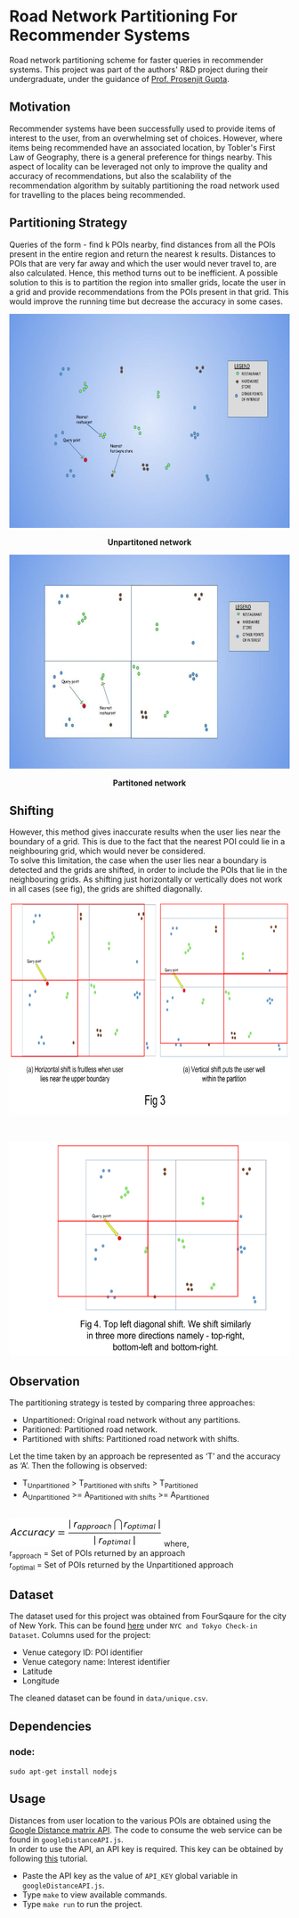 # Road Network Partitioning For Recommender Systems
Road network partitioning scheme for faster queries in recommender systems.
This project was part of the authors' R&D project during their undergraduate, under the guidance of [Prof. Prosenjit Gupta](https://sites.google.com/site/prosenjitgupta/).

## Motivation
Recommender systems have been successfully used to provide items of interest to the user, from an overwhelming set of choices. 
However, where items being recommended have an associated location, by Tobler's First Law of Geography, there is a general 
preference for things nearby. This aspect of locality can be leveraged not only to improve the quality and accuracy of 
recommendations, but also the scalability of the recommendation algorithm by suitably partitioning the road network used 
for travelling to the places being recommended.


## Partitioning Strategy
Queries of the form - find k POIs nearby, find distances from all the POIs present in the entire region and return the nearest 
k results. Distances to POIs that are very far away and which the user would never travel to, are also calculated. Hence, this 
method turns out to be inefficient. A possible solution to this is to partition the region into smaller grids, locate the user in a 
grid and provide recommendations from the POIs present in that grid. This would improve the running time but decrease the accuracy
in some cases.

<p align="center">
<img height=384 src="https://github.com/piyush-jaiswal/road-network-partitioning-for-recommender-systems/blob/master/docs/unpartitioned.jpg">
</p>

<p align="center"><b>Unpartitoned network</b></p>

<p align="center">
<img height=384 src="https://github.com/piyush-jaiswal/road-network-partitioning-for-recommender-systems/blob/master/docs/partitioned.jpg">
</p>

<p align="center"><b>Partitoned network</b></p>


## Shifting
However, this method gives inaccurate results when the user lies near the boundary of a grid. This is due to the fact that 
the nearest POI could lie in a neighbouring grid, which would never be considered.<br>
To solve this limitation, the case when the user lies near a boundary is detected and the grids are shifted, in order to include the POIs 
that lie in the neighbouring grids. As shifting just horizontally or vertically does not work in all cases (see fig), the grids are 
shifted diagonally.

<p align="center">
<img height=384 src="https://github.com/piyush-jaiswal/road-network-partitioning-for-recommender-systems/blob/master/docs/horizontal_shift.png">
</p>

<br>
<p align="center">
<img height=384 src="https://github.com/piyush-jaiswal/road-network-partitioning-for-recommender-systems/blob/master/docs/diagonal_shift.png">
</p>

## Observation
The partitioning strategy is tested by comparing three approaches:
- Unpartitioned: Original road network without any partitions.
- Paritioned: Partitioned road network.
- Partitioned with shifts: Partitioned road network with shifts.

Let the time taken by an approach be represented as ‘T’ and the accuracy as ‘A’. Then the following is observed:
- T<sub>Unpartitioned</sub> > T<sub>Partitioned with shifts</sub> > T<sub>Partitioned</sub>
- A<sub>Unpartitioned</sub> >= A<sub>Partitioned with shifts</sub> >= A<sub>Partitioned</sub>

<br>
<img src="https://github.com/piyush-jaiswal/road-network-partitioning-for-recommender-systems/blob/master/docs/accuracy.jpg">
where,<br>
r<sub>approach</sub> = Set of POIs returned by an approach<br>
r<sub>optimal</sub> = Set of POIs returned by the Unpartitioned approach


## Dataset
The dataset used for this project was obtained from FourSqaure for the city of New York. This can be found [here](https://sites.google.com/site/yangdingqi/home/foursquare-dataset) under ```NYC and Tokyo Check-in Dataset```. 
Columns used for the project:
- Venue category ID: POI identifier
- Venue category name: Interest identifier
- Latitude
- Longitude

The cleaned dataset can be found in ```data/unique.csv```.

## Dependencies
### node: <br>
```sudo apt-get install nodejs```


## Usage
Distances from user location to the various POIs are obtained using the [Google Distance matrix API](https://developers.google.com/maps/documentation/distance-matrix/start).
The code to consume the web service can be found in ```googleDistanceAPI.js```.<br>
In order to use the API, an API key is required. 
This key can be obtained by following [this](https://developers.google.com/maps/documentation/distance-matrix/get-api-key) tutorial.

- Paste the API key as the value of ```API_KEY``` global variable in ```googleDistanceAPI.js```.
- Type ```make``` to view available commands.
- Type ```make run``` to run the project.

